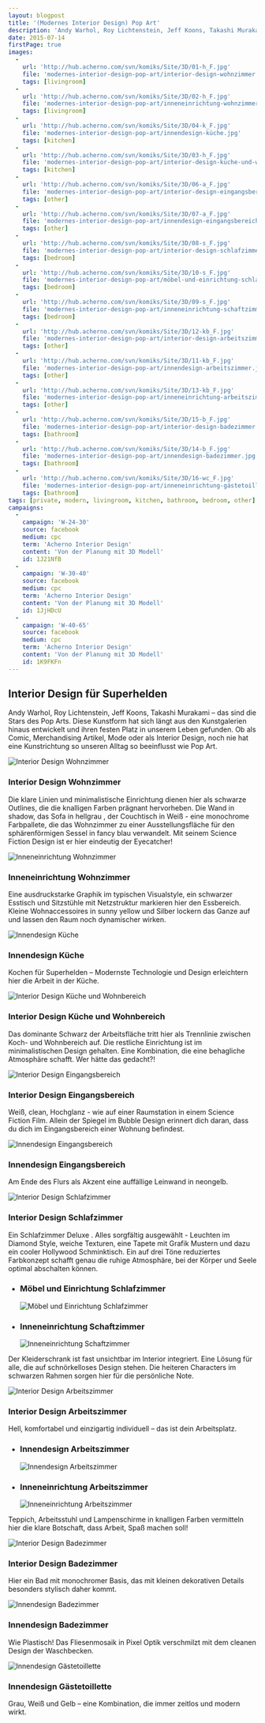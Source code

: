```yaml
---
layout: blogpost
title: '(Modernes Interior Design) Pop Art'
description: 'Andy Warhol, Roy Lichtenstein, Jeff Koons, Takashi Murakami – das sind die Stars des Pop Arts.  Diese Kunstform hat sich längt aus den Kunstgalerien hinaus entwickelt und  ihren festen Platz in unserem Leben gefunden. Ob als Comic, Merchandising Artikel, Mode oder als Interior Design, noch nie hat eine Kunstrichtung so unseren Alltag so beeinflusst wie Pop Art.'
date: 2015-07-14
firstPage: true
images:
  -
    url: 'http://hub.acherno.com/svn/komiks/Site/3D/01-h_F.jpg'
    file: 'modernes-interior-design-pop-art/interior-design-wohnzimmer.jpg'
    tags: [livingroom]
  -
    url: 'http://hub.acherno.com/svn/komiks/Site/3D/02-h_F.jpg'
    file: 'modernes-interior-design-pop-art/inneneinrichtung-wohnzimmer.jpg'
    tags: [livingroom]
  -
    url: 'http://hub.acherno.com/svn/komiks/Site/3D/04-k_F.jpg'
    file: 'modernes-interior-design-pop-art/innendesign-küche.jpg'
    tags: [kitchen]
  -
    url: 'http://hub.acherno.com/svn/komiks/Site/3D/03-h_F.jpg'
    file: 'modernes-interior-design-pop-art/interior-design-küche-und-wohnbereich.jpg'
    tags: [kitchen]
  -
    url: 'http://hub.acherno.com/svn/komiks/Site/3D/06-a_F.jpg'
    file: 'modernes-interior-design-pop-art/interior-design-eingangsbereich.jpg'
    tags: [other]
  -
    url: 'http://hub.acherno.com/svn/komiks/Site/3D/07-a_F.jpg'
    file: 'modernes-interior-design-pop-art/innendesign-eingangsbereich.jpg'
    tags: [other]
  -
    url: 'http://hub.acherno.com/svn/komiks/Site/3D/08-s_F.jpg'
    file: 'modernes-interior-design-pop-art/interior-design-schlafzimmer.jpg'
    tags: [bedroom]
  -
    url: 'http://hub.acherno.com/svn/komiks/Site/3D/10-s_F.jpg'
    file: 'modernes-interior-design-pop-art/möbel-und-einrichtung-schlafzimmer.jpg'
    tags: [bedroom]
  -
    url: 'http://hub.acherno.com/svn/komiks/Site/3D/09-s_F.jpg'
    file: 'modernes-interior-design-pop-art/inneneinrichtung-schaftzimmer.jpg'
    tags: [bedroom]
  -
    url: 'http://hub.acherno.com/svn/komiks/Site/3D/12-kb_F.jpg'
    file: 'modernes-interior-design-pop-art/interior-design-arbeitszimmer.jpg'
    tags: [other]
  -
    url: 'http://hub.acherno.com/svn/komiks/Site/3D/11-kb_F.jpg'
    file: 'modernes-interior-design-pop-art/innendesign-arbeitszimmer.jpg'
    tags: [other]
  -
    url: 'http://hub.acherno.com/svn/komiks/Site/3D/13-kb_F.jpg'
    file: 'modernes-interior-design-pop-art/inneneinrichtung-arbeitszimmer.jpg'
    tags: [other]
  -
    url: 'http://hub.acherno.com/svn/komiks/Site/3D/15-b_F.jpg'
    file: 'modernes-interior-design-pop-art/interior-design-badezimmer.jpg'
    tags: [bathroom]
  -
    url: 'http://hub.acherno.com/svn/komiks/Site/3D/14-b_F.jpg'
    file: 'modernes-interior-design-pop-art/innendesign-badezimmer.jpg'
    tags: [bathroom]
  -
    url: 'http://hub.acherno.com/svn/komiks/Site/3D/16-wc_F.jpg'
    file: 'modernes-interior-design-pop-art/inneneinrichtung-gästetoillette.jpg'
    tags: [bathroom]
tags: [private, modern, livingroom, kitchen, bathroom, bedroom, other]
campaigns:
  -
    campaign: 'W-24-30' 
    source: facebook
    medium: cpc
    term: 'Acherno Interior Design'
    content: 'Von der Planung mit 3D Modell'
    id: 1J21NfB
  -
    campaign: 'W-30-40' 
    source: facebook
    medium: cpc
    term: 'Acherno Interior Design'
    content: 'Von der Planung mit 3D Modell'
    id: 1JjHDcU
  -
    campaign: 'W-40-65' 
    source: facebook
    medium: cpc
    term: 'Acherno Interior Design'
    content: 'Von der Planung mit 3D Modell'
    id: 1K9FKFn
---
```

## **Interior Design** für Superhelden
Andy Warhol, Roy Lichtenstein, Jeff Koons, Takashi Murakami – das sind die Stars des Pop Arts.  Diese Kunstform hat sich längt aus den Kunstgalerien hinaus entwickelt und  ihren festen Platz in unserem Leben gefunden. Ob als Comic, Merchandising Artikel, Mode oder als Interior Design, noch nie hat eine Kunstrichtung so unseren Alltag so beeinflusst wie Pop Art.  

![Interior Design Wohnzimmer](modernes-interior-design-pop-art/interior-design-wohnzimmer.jpg)
### Interior Design **Wohnzimmer**

Die klare Linien und minimalistische Einrichtung dienen hier als schwarze Outlines, die die knalligen Farben prägnant hervorheben. Die Wand in shadow, das Sofa in hellgrau , der Couchtisch in Weiß - eine monochrome Farbpallete, die das Wohnzimmer zu einer Ausstellungsfläche für den sphärenförmigen Sessel in fancy blau verwandelt. Mit seinem Science Fiction Design ist er hier eindeutig der Eyecatcher!

![Inneneinrichtung Wohnzimmer](modernes-interior-design-pop-art/inneneinrichtung-wohnzimmer.jpg)
### Inneneinrichtung **Wohnzimmer**

Eine ausdruckstarke Graphik im typischen Visualstyle, ein schwarzer Esstisch und Sitzstühle mit Netzstruktur markieren hier den Essbereich. Kleine Wohnaccessoires in sunny yellow und Silber lockern das Ganze auf und lassen den Raum noch dynamischer wirken.

![Innendesign Küche](modernes-interior-design-pop-art/innendesign-küche.jpg)
### Innendesign **Küche**

Kochen für Superhelden – Modernste Technologie und Design erleichtern hier die Arbeit in der Küche.

![Interior Design Küche und Wohnbereich](modernes-interior-design-pop-art/interior-design-küche-und-wohnbereich.jpg)
### Interior Design **Küche und Wohnbereich**

Das dominante Schwarz der Arbeitsfläche tritt hier als Trennlinie zwischen Koch- und Wohnbereich auf. Die restliche Einrichtung ist im  minimalistischen Design gehalten. Eine Kombination, die eine behagliche Atmosphäre schafft. Wer hätte das gedacht?! 

![Interior Design Eingangsbereich](modernes-interior-design-pop-art/interior-design-eingangsbereich.jpg)
### Interior Design **Eingangsbereich**

Weiß, clean, Hochglanz - wie auf einer Raumstation in einem Science Fiction Film. Allein der Spiegel im Bubble Design erinnert dich daran, dass du dich im Eingangsbereich einer Wohnung befindest.

![Innendesign Eingangsbereich](modernes-interior-design-pop-art/innendesign-eingangsbereich.jpg)
### Innendesign **Eingangsbereich**

Am Ende des Flurs als Akzent eine auffällige Leinwand in neongelb.

![Interior Design Schlafzimmer](modernes-interior-design-pop-art/interior-design-schlafzimmer.jpg)
### Interior Design **Schlafzimmer**

Ein Schlafzimmer Deluxe . Alles  sorgfältig  ausgewählt - Leuchten im Diamond Style, weiche Texturen, eine Tapete mit Grafik Mustern und dazu ein cooler Hollywood Schminktisch.  Ein auf drei Töne reduziertes Farbkonzept schafft genau die ruhige Atmosphäre, bei der Körper und Seele optimal abschalten können.

-   ### Möbel und Einrichtung **Schlafzimmer**
    ![Möbel und Einrichtung Schlafzimmer](modernes-interior-design-pop-art/möbel-und-einrichtung-schlafzimmer.jpg)
-   ### Inneneinrichtung **Schaftzimmer**
    ![Inneneinrichtung Schaftzimmer](modernes-interior-design-pop-art/inneneinrichtung-schaftzimmer.jpg)

Der Kleiderschrank ist fast unsichtbar im Interior integriert. Eine Lösung für alle, die auf schnörkelloses Design stehen.  Die heiteren Characters im schwarzen Rahmen sorgen hier für die persönliche Note.

![Interior Design Arbeitszimmer](modernes-interior-design-pop-art/interior-design-arbeitszimmer.jpg)
### Interior Design **Arbeitszimmer**

Hell, komfortabel und einzigartig individuell – das ist dein Arbeitsplatz. 

-   ### Innendesign **Arbeitszimmer**
    ![Innendesign Arbeitszimmer](modernes-interior-design-pop-art/innendesign-arbeitszimmer.jpg)
-   ### Inneneinrichtung **Arbeitszimmer**
    ![Inneneinrichtung Arbeitszimmer](modernes-interior-design-pop-art/inneneinrichtung-arbeitszimmer.jpg)

Teppich, Arbeitsstuhl und Lampenschirme in knalligen Farben vermitteln hier die klare Botschaft, dass Arbeit, Spaß machen soll!

![Interior Design Badezimmer](modernes-interior-design-pop-art/interior-design-badezimmer.jpg)
### Interior Design **Badezimmer**

Hier ein Bad mit monochromer Basis, das mit kleinen dekorativen Details  besonders stylisch daher kommt.

![Innendesign Badezimmer](modernes-interior-design-pop-art/innendesign-badezimmer.jpg)
### Innendesign **Badezimmer**

Wie Plastisch! Das Fliesenmosaik in Pixel Optik verschmilzt mit dem cleanen Design der Waschbecken. 

![Innendesign Gästetoillette](modernes-interior-design-pop-art/inneneinrichtung-gästetoillette.jpg)
### Innendesign **Gästetoillette**

Grau, Weiß und Gelb – eine Kombination, die immer zeitlos und modern wirkt.
